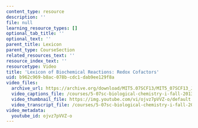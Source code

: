 ```yaml
---
content_type: resource
description: ''
file: null
learning_resource_types: []
optional_tab_title: ''
optional_text: ''
parent_title: Lexicon
parent_type: CourseSection
related_resources_text: ''
resource_index_text: ''
resourcetype: Video
title: 'Lexicon of Biochemical Reactions: Redox Cofactors'
uid: b962c969-b8ac-078b-cdc1-dab9ee129f8a
video_files:
  archive_url: https://archive.org/download/MIT5.07SCF13/MIT5_07SCF13_JoAnne_Redox_300k.mp4
  video_captions_file: /courses/5-07sc-biological-chemistry-i-fall-2013/f92c6cf1c3615abe991f854cdb84cd3e_ojvz7pVVZ-o.vtt
  video_thumbnail_file: https://img.youtube.com/vi/ojvz7pVVZ-o/default.jpg
  video_transcript_file: /courses/5-07sc-biological-chemistry-i-fall-2013/807adbe4770ca4e447db9e6cc3186bcf_ojvz7pVVZ-o.pdf
video_metadata:
  youtube_id: ojvz7pVVZ-o
---
```

